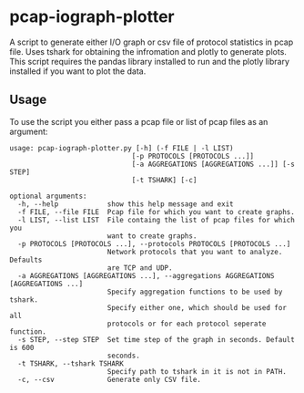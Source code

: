 # pcap-iograph-plotter

A script to generate either I/O graph or csv file of protocol statistics in pcap file.
Uses tshark for obtaining the infromation and plotly to generate plots. This script requires 
the pandas library installed to run and the plotly library installed if you want to plot the data.

## Usage

To use the script you either pass a pcap file or list of pcap files as an argument:

    usage: pcap-iograph-plotter.py [-h] (-f FILE | -l LIST)
                                  [-p PROTOCOLS [PROTOCOLS ...]]
                                  [-a AGGREGATIONS [AGGREGATIONS ...]] [-s STEP]
                                  [-t TSHARK] [-c]

    optional arguments:
      -h, --help            show this help message and exit
      -f FILE, --file FILE  Pcap file for which you want to create graphs.
      -l LIST, --list LIST  File containg the list of pcap files for which you
                            want to create graphs.
      -p PROTOCOLS [PROTOCOLS ...], --protocols PROTOCOLS [PROTOCOLS ...]
                            Network protocols that you want to analyze. Defaults
                            are TCP and UDP.
      -a AGGREGATIONS [AGGREGATIONS ...], --aggregations AGGREGATIONS [AGGREGATIONS ...]
                            Specify aggregation functions to be used by tshark.
                            Specify either one, which should be used for all
                            protocols or for each protocol seperate function.
      -s STEP, --step STEP  Set time step of the graph in seconds. Default is 600
                            seconds.
      -t TSHARK, --tshark TSHARK
                            Specify path to tshark in it is not in PATH.
      -c, --csv             Generate only CSV file.
